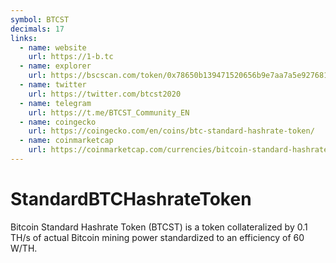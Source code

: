 ```yaml
---
symbol: BTCST
decimals: 17
links:
  - name: website
    url: https://1-b.tc
  - name: explorer
    url: https://bscscan.com/token/0x78650b139471520656b9e7aa7a5e9276814a38e9
  - name: twitter
    url: https://twitter.com/btcst2020
  - name: telegram
    url: https://t.me/BTCST_Community_EN
  - name: coingecko
    url: https://coingecko.com/en/coins/btc-standard-hashrate-token/
  - name: coinmarketcap
    url: https://coinmarketcap.com/currencies/bitcoin-standard-hashrate-token/
---
```


# StandardBTCHashrateToken

Bitcoin Standard Hashrate Token (BTCST) is a token collateralized by 0.1 TH/s of actual Bitcoin mining power standardized to an efficiency of 60 W/TH.
